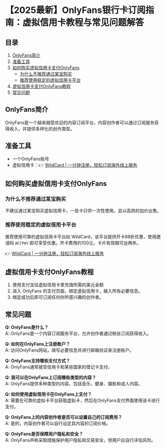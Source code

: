 # 【2025最新】OnlyFans银行卡订阅指南：虚拟信用卡教程与常见问题解答

## 目录
1. [OnlyFans简介](#onlyfans简介)
2. [准备工具](#准备工具)
3. [如何购买虚拟信用卡支付OnlyFans](#如何购买虚拟信用卡支付onlyfans)
   - [为什么不推荐通过某宝购买](#为什么不推荐通过某宝购买)
   - [推荐使用稳定的虚拟信用卡平台](#推荐使用稳定的虚拟信用卡平台)
4. [虚拟信用卡支付OnlyFans教程](#虚拟信用卡支付onlyfans教程)
5. [常见问题](#常见问题)

## OnlyFans简介
OnlyFans是一个越来越受欢迎的内容订阅平台，内容创作者可以通过订阅服务获得收入，并提供多样化的创作类型。

## 准备工具
- 一个OnlyFans账号
- 虚拟信用卡：👉 [WildCard | 一分钟注册，轻松订阅海外线上服务](https://bbtdd.com/WildCard)

## 如何购买虚拟信用卡支付OnlyFans

### 为什么不推荐通过某宝购买
不建议通过某宝购买虚拟信用卡，一些卡只供一次性使用，且以高昂的加价出售。

### 推荐使用稳定的虚拟信用卡平台
推荐使用可靠的虚拟信用卡平台如 WildCard，该平台提供开卡88折优惠，使用邀请码 `ACCPAY` 即可享受优惠。开卡费用约100元，卡片有效期可达两年。

👉 [WildCard | 一分钟注册，轻松订阅海外线上服务](https://bbtdd.com/WildCard)

## 虚拟信用卡支付OnlyFans教程
1. 使用支付宝往虚拟信用卡里充值所需的美元金额
2. 进入 OnlyFans 的支付页面，绑定虚拟信用卡，输入所有必要信息。
3. 绑定成功后即可订阅任何你所感兴趣的创作者。

## 常见问题

**Q: OnlyFans是什么？**  
A: OnlyFans是一个内容订阅服务平台，允许创作者通过粉丝订阅获得收入。

**Q: 如何在OnlyFans上注册账户？**  
A: 访问OnlyFans网站，填写必要信息并进行邮箱验证来注册账户。

**Q: OnlyFans支持哪些支付方式？**  
A: OnlyFans通常接受信用卡和某些国家的借记卡支付。

**Q: 我可以在OnlyFans上订阅哪些类型的内容？**  
A: OnlyFans提供多种类型的内容，包括音乐、健身、摄影和成人内容。

**Q: 如何使用虚拟信用卡在OnlyFans上支付？**  
A: 需要在可靠的虚拟卡平台获取虚拟卡，然后在OnlyFans支付界面使用该卡进行支付。

**Q: OnlyFans上的内容创作者是否可以设置自己的订阅费用？**  
A: 是的，内容创作者可以自行设定其内容的订阅价格。

**Q: OnlyFans是否保障用户隐私和安全？**  
A: OnlyFans声称采取措施保护用户隐私和交易安全，但用户应自行评估风险。